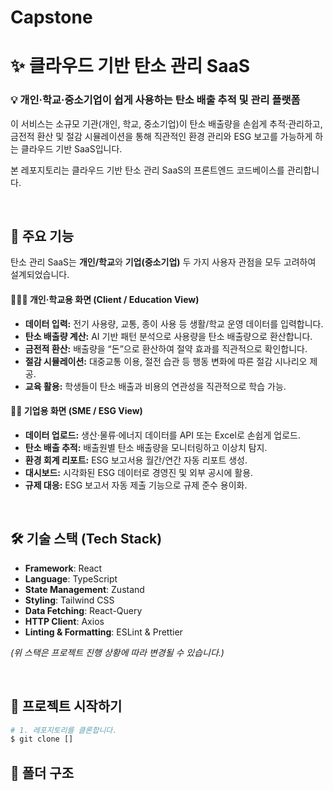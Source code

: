 # Capstone
# ✨ 클라우드 기반 탄소 관리 SaaS

### 💡 개인·학교·중소기업이 쉽게 사용하는 탄소 배출 추적 및 관리 플랫폼

이 서비스는 소규모 기관(개인, 학교, 중소기업)이 탄소 배출량을 손쉽게 추적·관리하고, 금전적 환산 및 절감 시뮬레이션을 통해 직관적인 환경 관리와 ESG 보고를 가능하게 하는 클라우드 기반 SaaS입니다.

본 레포지토리는 클라우드 기반 탄소 관리 SaaS의 프론트엔드 코드베이스를 관리합니다.

<br>

## 🎯 주요 기능

탄소 관리 SaaS는 **개인/학교**와 **기업(중소기업)** 두 가지 사용자 관점을 모두 고려하여 설계되었습니다.

#### 🙋🏻‍♀️ 개인·학교용 화면 (Client / Education View)

-   **데이터 입력:** 전기 사용량, 교통, 종이 사용 등 생활/학교 운영 데이터를 입력합니다.
-   **탄소 배출량 계산:** AI 기반 패턴 분석으로 사용량을 탄소 배출량으로 환산합니다.
-   **금전적 환산:** 배출량을 “돈”으로 환산하여 절약 효과를 직관적으로 확인합니다.
-   **절감 시뮬레이션:** 대중교통 이용, 절전 습관 등 행동 변화에 따른 절감 시나리오 제공.
-   **교육 활용:** 학생들이 탄소 배출과 비용의 연관성을 직관적으로 학습 가능.

#### 👩‍💼 기업용 화면 (SME / ESG View)

-   **데이터 업로드:** 생산·물류·에너지 데이터를 API 또는 Excel로 손쉽게 업로드.
-   **탄소 배출 추적:** 배출원별 탄소 배출량을 모니터링하고 이상치 탐지.
-   **환경 회계 리포트:** ESG 보고서용 월간/연간 자동 리포트 생성.
-   **대시보드:** 시각화된 ESG 데이터로 경영진 및 외부 공시에 활용.
-   **규제 대응:** ESG 보고서 자동 제출 기능으로 규제 준수 용이화.


<br>

## 🛠 기술 스택 (Tech Stack)

* **Framework**: React
* **Language**: TypeScript
* **State Management**: Zustand
* **Styling**: Tailwind CSS
* **Data Fetching**: React-Query
* **HTTP Client**: Axios
* **Linting & Formatting**: ESLint & Prettier

*(위 스택은 프로젝트 진행 상황에 따라 변경될 수 있습니다.)*

<br>

## 🚀 프로젝트 시작하기

```bash
# 1. 레포지토리를 클론합니다.
$ git clone []
```
## 📁 폴더 구조
```
